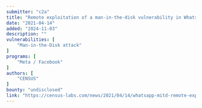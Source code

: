 ```yaml
---
submitter: "c2a"
title: "Remote exploitation of a man-in-the-disk vulnerability in WhatsApp (CVE-2021-24027)"
date: "2021-04-14"
added: "2024-11-03"
description: ""
vulnerabilities: [
    "Man-in-the-Disk attack"
]
programs: [
    "Meta / Facebook"
]
authors: [
    "CENSUS"
]
bounty: "undisclosed"
link: "https://census-labs.com/news/2021/04/14/whatsapp-mitd-remote-exploitation-CVE-2021-24027/"
---
```




